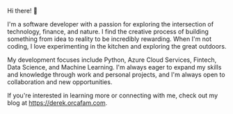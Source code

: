 Hi there! 👋

I'm a software developer with a passion for exploring the intersection of technology, finance, and nature. I find the creative process of building something from idea to reality to be incredibly rewarding. When I'm not coding, I love experimenting in the kitchen and exploring the great outdoors.

My development focuses include Python, Azure Cloud Services, Fintech, Data Science, and Machine Learning. I'm always eager to expand my skills and knowledge through work and personal projects, and I'm always open to collaboration and new opportunities.

If you're interested in learning more or connecting with me, check out my blog at https://derek.orcafam.com.
